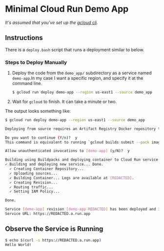 # Minimal Cloud Run Demo App

_It's assumed that you've set up the [gcloud cli](https://cloud.google.com/sdk/gcloud)._

## Instructions

There is a `deploy.bash` script that runs a deployment similar to below.

### Steps to Deploy Manually

1. Deploy the code from the `demo_app/` subdirectory as a service named `demo-app`.In my case I want a specific 
   region, and specify it at the command line.

   ```bash
   $ gcloud run deploy demo-app --region us-east1 --source demo_app
   ```

2. Wait for `gcloud` to finish. It can take a minute or two.

The output looks something like:

```bash
$ gcloud run deploy demo-app --region us-east1 --source demo_app

Deploying from source requires an Artifact Registry Docker repository to store built containers. A repository named [cloud-run-source-deploy] in region [us-east1] will be created.

Do you want to continue (Y/n)?  y
This command is equivalent to running `gcloud builds submit --pack image=[IMAGE] demo_app` and `gcloud run deploy demo-app --image [IMAGE]`

Allow unauthenticated invocations to [demo-app] (y/N)?  y

Building using Buildpacks and deploying container to Cloud Run service [demo-app] in project [REDACTED] region [us-east1]
✓ Building and deploying new service... Done.
  ✓ Creating Container Repository...
  ✓ Uploading sources...                                         
  ✓ Building Container... Logs are available at [REDACTED].
  ✓ Creating Revision...
  ✓ Routing traffic...
  ✓ Setting IAM Policy...                              

Done.

Service [demo-app] revision [demo-app-REDACTED] has been deployed and is serving 100 percent of traffic.
Service URL: https://REDACTED.a.run.app
```

## Observe the Service is Running

```bash
$ echo $(curl -s https://REDACTED.a.run.app)
Hello World!
```